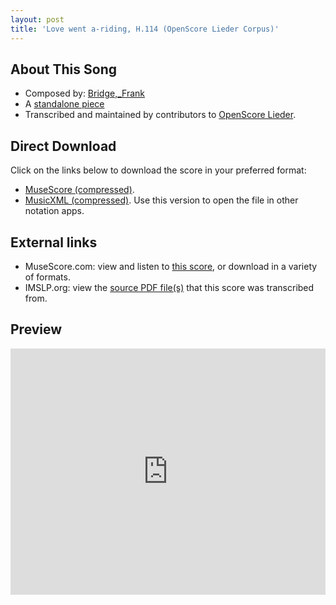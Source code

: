 ```yaml
---
layout: post
title: 'Love went a-riding, H.114 (OpenScore Lieder Corpus)'
---
```


## About This Song

- Composed by: [Bridge,_Frank](https://fourscoreandmore.org/openscore/lieder/Bridge,_Frank)
- A [standalone piece](https://fourscoreandmore.org/openscore/lieder/Bridge,_Frank/_)
- Transcribed and maintained by contributors to [OpenScore Lieder].

[OpenScore Lieder]: https://musescore.com/openscore-lieder-corpus

## Direct Download

Click on the links below to download the score in your preferred format:
- [MuseScore (compressed)](https://github.com/openscore/lieder/blob/main/scores/Bridge,_Frank/_/Love_went_a-riding,_H.114/lc6476797.mscz?raw=true).
- [MusicXML (compressed)](https://github.com/openscore/lieder/blob/main/scores/Bridge,_Frank/_/Love_went_a-riding,_H.114/lc6476797.mxl?raw=true). Use this version to open the file in other notation apps.

## External links

- MuseScore.com: view and listen to [this score][MuseScore], or download in a variety of formats.
- IMSLP.org: view the [source PDF file(s)][IMSLP] that this score was transcribed from.

[MuseScore]: https://musescore.com/score/6476797
[IMSLP]: https://imslp.org/wiki/Special:ReverseLookup/231918 

## Preview

<iframe width="100%" height="394" src="https://musescore.com/openscore-lieder-corpus/scores/6476797/embed" frameborder="0" allowfullscreen allow="autoplay; fullscreen"></iframe>
